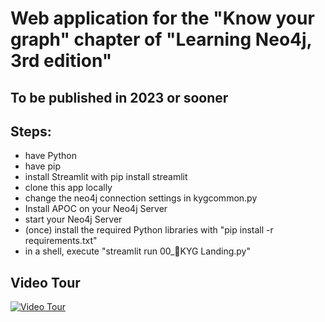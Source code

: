 # Web application for the "Know your graph" chapter of "Learning Neo4j, 3rd edition" 
## To be published in 2023 or sooner

## Steps:
* have Python
* have pip
* install Streamlit with pip install streamlit
* clone this app locally
* change the neo4j connection settings in kygcommon.py
* Install APOC on your Neo4j Server 
* start your Neo4j Server
* (once) install the required Python libraries with "pip install -r requirements.txt"
* in a shell, execute "streamlit run 00_🧠KYG Landing.py"



## Video Tour
[![Video Tour](https://img.youtube.com/vi/4RbJErGQgac/0.jpg)](https://www.youtube.com/watch?v=4RbJErGQgac)

